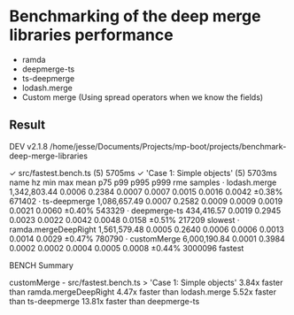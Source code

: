 # Benchmarking of the deep merge libraries performance


- ramda
- deepmerge-ts
- ts-deepmerge
- lodash.merge
- Custom merge (Using spread operators when we know the fields)


## Result

 DEV  v2.1.8 /home/jesse/Documents/Projects/mp-boot/projects/benchmark-deep-merge-libraries

 ✓ src/fastest.bench.ts (5) 5705ms
   ✓ 'Case 1: Simple objects' (5) 5703ms
     name                            hz     min     max    mean     p75     p99    p995    p999     rme  samples
   · lodash.merge          1,342,803.44  0.0006  0.2384  0.0007  0.0007  0.0015  0.0016  0.0042  ±0.38%   671402
   · ts-deepmerge          1,086,657.49  0.0007  0.2582  0.0009  0.0009  0.0019  0.0021  0.0060  ±0.40%   543329
   · deepmerge-ts            434,416.57  0.0019  0.2945  0.0023  0.0022  0.0042  0.0048  0.0158  ±0.51%   217209   slowest
   · ramda.mergeDeepRight  1,561,579.48  0.0005  0.2640  0.0006  0.0006  0.0013  0.0014  0.0029  ±0.47%   780790
   · customMerge           6,000,190.84  0.0001  0.3984  0.0002  0.0002  0.0004  0.0005  0.0008  ±0.44%  3000096   fastest

 BENCH  Summary

  customMerge - src/fastest.bench.ts > 'Case 1: Simple objects'
    3.84x faster than ramda.mergeDeepRight
    4.47x faster than lodash.merge
    5.52x faster than ts-deepmerge
    13.81x faster than deepmerge-ts

